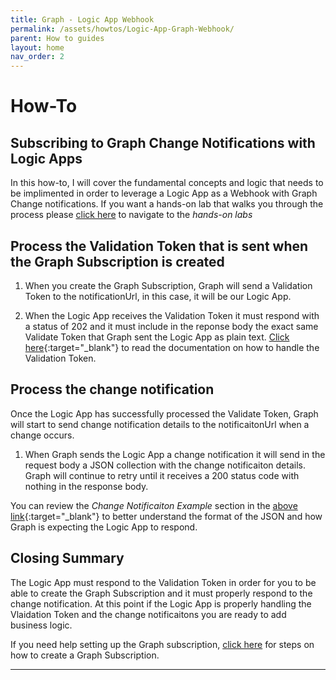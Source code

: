 ```yaml
---
title: Graph - Logic App Webhook
permalink: /assets/howtos/Logic-App-Graph-Webhook/
parent: How to guides
layout: home
nav_order: 2
---
```

#  How-To 
## Subscribing to Graph Change Notifications with Logic Apps
In this how-to, I will cover the fundamental concepts and logic that needs to be implimented in order to leverage a Logic App as a Webhook with Graph Change notifications.  If you want a hands-on lab that walks you through the process please [click here]() to navigate to the *hands-on labs* 

## Process the Validation Token that is sent when the Graph Subscription is created
1. When you create the Graph Subscription, Graph will send a Validation Token to the notificationUrl, in this case, it will be our Logic App.

2. When the Logic App receives the Validation Token it must respond with a status of 202 and it must include in the reponse body the exact same Validate Token that Graph sent the Logic App as plain text.
[Click here](https://learn.microsoft.com/en-us/graph/change-notifications-delivery-webhooks?tabs=http){:target="_blank"} to read the documentation on how to handle the Validation Token. 

## Process the change notification
Once the Logic App has successfully processed the Validate Token, Graph will start to send change notification details to the notificaitonUrl when a change occurs.  

1. When Graph sends the Logic App a change notification it will send in the request body a JSON collection with the change notificaiton details.  Graph will continue to retry until it receives a 200 status code with nothing in the response body.

You can review the *Change Notificaiton Example* section in the [above link](https://learn.microsoft.com/en-us/graph/change-notifications-delivery-webhooks?tabs=http){:target="_blank"} to better understand the format of the JSON and how Graph is expecting the Logic App to respond.

## Closing Summary
The Logic App must respond to the Validation Token in order for you to be able to create the Graph Subscription and it must properly respond to the change notification.  At this point if the Logic App is properly handling the Vlaidation Token and the change notificaitons you are ready to add business logic.

If you need help setting up the Graph subscription, [click here](/assets/howtos/create-graph-subscription/) for steps on how to create a Graph Subscription.


----
